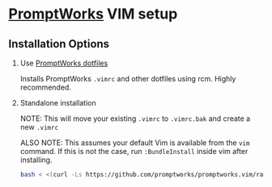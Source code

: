 # [PromptWorks](http://www.promptworks.com) VIM setup

## Installation Options

1. Use [PromptWorks dotfiles](https://github.com/promptworks/dotfiles)

    Installs PromptWorks `.vimrc` and other dotfiles using rcm. Highly recommended.

2. Standalone installation

    NOTE: This will move your existing `.vimrc` to `.vimrc.bak` and create a new `.vimrc`

    ALSO NOTE: This assumes your default Vim is available from the `vim` command. If this is not the case, run `:BundleInstall` inside vim after installing.

    ```sh
    bash < <(curl -Ls https://github.com/promptworks/promptworks.vim/raw/master/scripts/setup.sh)
    ```
